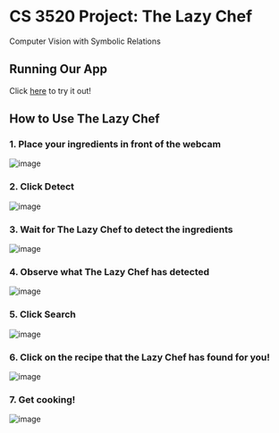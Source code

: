 # CS 3520 Project: The Lazy Chef
Computer Vision with Symbolic Relations

## Running Our App
Click [here](https://airpiazza.github.io/the-lazy-chef-deploy-this/) to try it out!

## How to Use The Lazy Chef
### 1. Place your ingredients in front of the webcam
![image](https://user-images.githubusercontent.com/59896247/119088832-245e0b80-b9be-11eb-905f-f65a8a76115b.png)
### 2. Click Detect
![image](https://user-images.githubusercontent.com/59896247/119088946-49eb1500-b9be-11eb-96d4-5ee0c8c112c3.png)
### 3. Wait for The Lazy Chef to detect the ingredients
![image](https://user-images.githubusercontent.com/59896247/119088992-5c654e80-b9be-11eb-88a7-91088efde17a.png)
### 4. Observe what The Lazy Chef has detected
![image](https://user-images.githubusercontent.com/59896247/119089049-71da7880-b9be-11eb-9de1-5579fc0452a4.png)
### 5. Click Search
![image](https://user-images.githubusercontent.com/59896247/119089115-80289480-b9be-11eb-94ba-f249e64506b8.png)
### 6. Click on the recipe that the Lazy Chef has found for you!
![image](https://user-images.githubusercontent.com/59896247/119089154-8e76b080-b9be-11eb-95d5-c1ea0bd94086.png)
### 7. Get cooking!
![image](https://user-images.githubusercontent.com/59896247/119089186-9afb0900-b9be-11eb-9d89-fb61aef06ca7.png)
